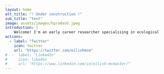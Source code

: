 ```yaml
---
layout: home
alt_title: "! Under construction !"
sub_title: "test"
image: assets/images/hpradesh.jpeg
introduction: |
    Welcome! I'm an early career researcher specialising in ecological genomics. On this site you ~~can~~ will soon find all my latest work in one place.
actions:
  - label: "Twitter"   
    icon: twitter
    url: "https://twitter.com/eilishmcm"
#  -  label: "LinkedIn"   
#     icon: likedin
#     url: "https://www.linkedin.com/in/eilish-mcmaster/"
---
```



